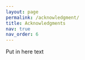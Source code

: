 ```yaml
---
layout: page
permalink: /acknowledgment/
title: Acknowledgments
nav: true
nav_order: 6
---
```


Put in here text
